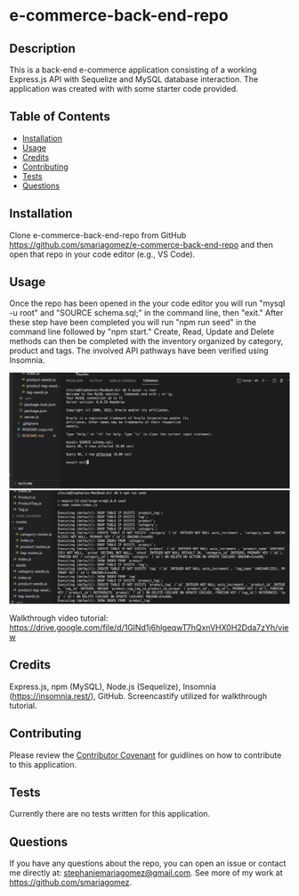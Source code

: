 # e-commerce-back-end-repo

  ## Description
  This is a back-end e-commerce application consisting of a working Express.js API with Sequelize and MySQL database interaction. The application was created with with some starter code provided.
  
  ## Table of Contents
  
  - [Installation](#installation)
  - [Usage](#usage)
  - [Credits](#credits)
  - [Contributing](#contributing)
  - [Tests](#tests)
  - [Questions](#questions)
  
  ## Installation
  Clone e-commerce-back-end-repo from GitHub https://github.com/smariagomez/e-commerce-back-end-repo and then open that repo in your code editor (e.g., VS Code).
  
  ## Usage
  Once the repo has been opened in the your code editor you will run "mysql -u root" and "SOURCE schema.sql;" in the command line, then "exit." After these step have been completed you will run "npm run seed" in the command line followed by "npm start." Create, Read, Update and Delete methods can then be completed with the inventory organized by category, product and tags. The involved API pathways have been verified using Insomnia.

  <img src="./Assets/Screenshot1.jpg">
   <img src="./Assets/Screenshot2.jpg">

  Walkthrough video tutorial: https://drive.google.com/file/d/1GlNd1j6hlgeqwT7hQxnVHX0H2Dda7zYh/view 
      
  ## Credits
 Express.js, npm (MySQL), Node.js (Sequelize), Insomnia (https://insomnia.rest/), GitHub. Screencastify utilized for walkthrough tutorial.
  
  ## Contributing
   Please review the [Contributor Covenant](https://www.contributor-covenant.org/) for guidlines on how to contribute to this application.
  
  ## Tests
  Currently there are no tests written for this application.

  ## Questions

  If you have any questions about the repo, you can open an issue or contact me directly at: stephaniemariagomez@gmail.com. See more of my work at https://github.com/smariagomez.
